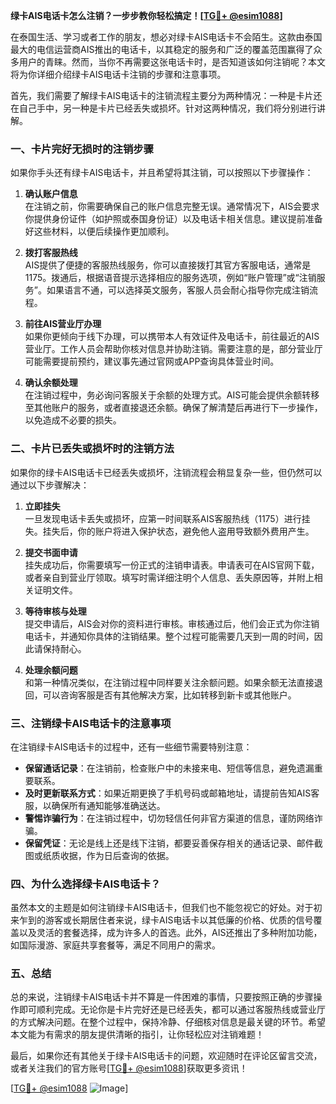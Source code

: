 **绿卡AIS电话卡怎么注销？一步步教你轻松搞定！[[TG💪+ @esim1088](https://t.me/s/esim1088)]**

在泰国生活、学习或者工作的朋友，想必对绿卡AIS电话卡不会陌生。这款由泰国最大的电信运营商AIS推出的电话卡，以其稳定的服务和广泛的覆盖范围赢得了众多用户的青睐。然而，当你不再需要这张电话卡时，是否知道该如何注销呢？本文将为你详细介绍绿卡AIS电话卡注销的步骤和注意事项。

首先，我们需要了解绿卡AIS电话卡的注销流程主要分为两种情况：一种是卡片还在自己手中，另一种是卡片已经丢失或损坏。针对这两种情况，我们将分别进行讲解。

### **一、卡片完好无损时的注销步骤**

如果你手头还有绿卡AIS电话卡，并且希望将其注销，可以按照以下步骤操作：

1. **确认账户信息**  
   在注销之前，你需要确保自己的账户信息完整无误。通常情况下，AIS会要求你提供身份证件（如护照或泰国身份证）以及电话卡相关信息。建议提前准备好这些材料，以便后续操作更加顺利。

2. **拨打客服热线**  
   AIS提供了便捷的客服热线服务，你可以直接拨打其官方客服电话，通常是1175。拨通后，根据语音提示选择相应的服务选项，例如“账户管理”或“注销服务”。如果语言不通，可以选择英文服务，客服人员会耐心指导你完成注销流程。

3. **前往AIS营业厅办理**  
   如果你更倾向于线下办理，可以携带本人有效证件及电话卡，前往最近的AIS营业厅。工作人员会帮助你核对信息并协助注销。需要注意的是，部分营业厅可能需要提前预约，建议事先通过官网或APP查询具体营业时间。

4. **确认余额处理**  
   在注销过程中，务必询问客服关于余额的处理方式。AIS可能会提供余额转移至其他账户的服务，或者直接退还余额。确保了解清楚后再进行下一步操作，以免造成不必要的损失。

### **二、卡片已丢失或损坏时的注销方法**

如果你的绿卡AIS电话卡已经丢失或损坏，注销流程会稍显复杂一些，但仍然可以通过以下步骤解决：

1. **立即挂失**  
   一旦发现电话卡丢失或损坏，应第一时间联系AIS客服热线（1175）进行挂失。挂失后，你的账户将进入保护状态，避免他人盗用导致额外费用产生。

2. **提交书面申请**  
   挂失成功后，你需要填写一份正式的注销申请表。申请表可在AIS官网下载，或者亲自到营业厅领取。填写时需详细注明个人信息、丢失原因等，并附上相关证明文件。

3. **等待审核与处理**  
   提交申请后，AIS会对你的资料进行审核。审核通过后，他们会正式为你注销电话卡，并通知你具体的注销结果。整个过程可能需要几天到一周的时间，因此请保持耐心。

4. **处理余额问题**  
   和第一种情况类似，在注销过程中同样要关注余额问题。如果余额无法直接退回，可以咨询客服是否有其他解决方案，比如转移到新卡或其他账户。

### **三、注销绿卡AIS电话卡的注意事项**

在注销绿卡AIS电话卡的过程中，还有一些细节需要特别注意：

- **保留通话记录**：在注销前，检查账户中的未接来电、短信等信息，避免遗漏重要联系。
- **及时更新联系方式**：如果近期更换了手机号码或邮箱地址，请提前告知AIS客服，以确保所有通知能够准确送达。
- **警惕诈骗行为**：在注销过程中，切勿轻信任何非官方渠道的信息，谨防网络诈骗。
- **保留凭证**：无论是线上还是线下注销，都要妥善保存相关的通话记录、邮件截图或纸质收据，作为日后查询的依据。

### **四、为什么选择绿卡AIS电话卡？**

虽然本文的主题是如何注销绿卡AIS电话卡，但我们也不能忽视它的好处。对于初来乍到的游客或长期居住者来说，绿卡AIS电话卡以其低廉的价格、优质的信号覆盖以及灵活的套餐选择，成为许多人的首选。此外，AIS还推出了多种附加功能，如国际漫游、家庭共享套餐等，满足不同用户的需求。

### **五、总结**

总的来说，注销绿卡AIS电话卡并不算是一件困难的事情，只要按照正确的步骤操作即可顺利完成。无论你是卡片完好还是已经丢失，都可以通过客服热线或营业厅的方式解决问题。在整个过程中，保持冷静、仔细核对信息是最关键的环节。希望本文能为有需求的朋友提供清晰的指引，让你轻松应对注销难题！

最后，如果你还有其他关于绿卡AIS电话卡的问题，欢迎随时在评论区留言交流，或者关注我们的官方账号[[TG💪+ @esim1088](https://t.me/s/esim1088)]获取更多资讯！

[[TG💪+ @esim1088](https://t.me/s/esim1088) ![Image](https://i.postimg.cc/4NQfJmqS/Snipaste-2025-05-13-00-14-12.png)]